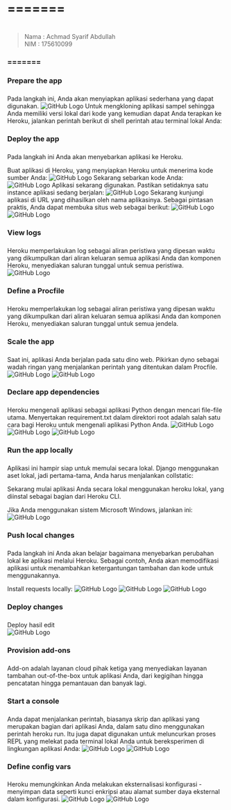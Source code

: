 # ======= <h1>
>Nama   : Achmad Syarif Abdullah                
>NIM    : 175610099
### ======= <h3>

### Prepare the app <h3>
Pada langkah ini, Anda akan menyiapkan aplikasi sederhana yang dapat digunakan.
    ![GitHub Logo](/minggu-01/Gambar/1.png)
Untuk mengkloning aplikasi sampel sehingga Anda memiliki versi lokal dari kode yang kemudian dapat Anda terapkan ke Heroku, jalankan perintah berikut di shell perintah atau terminal lokal Anda:


### Deploy the app <h3>
Pada langkah ini Anda akan menyebarkan aplikasi ke Heroku.

Buat aplikasi di Heroku, yang menyiapkan Heroku untuk menerima kode sumber Anda:
    ![GitHub Logo](/minggu-01/Gambar/2.png)
Sekarang sebarkan kode Anda:
    ![GitHub Logo](/minggu-01/Gambar/3.png)
Aplikasi sekarang digunakan. Pastikan setidaknya satu instance aplikasi sedang berjalan:
    ![GitHub Logo](/minggu-01/Gambar/4.png)
Sekarang kunjungi aplikasi di URL yang dihasilkan oleh nama aplikasinya. Sebagai pintasan praktis, Anda dapat membuka situs web sebagai berikut:
    ![GitHub Logo](/minggu-01/Gambar/5.png)
    ![GitHub Logo](/minggu-01/Gambar/05.png)

### View logs <h3>
Heroku memperlakukan log sebagai aliran peristiwa yang dipesan waktu yang dikumpulkan dari aliran keluaran semua aplikasi Anda dan komponen Heroku, menyediakan saluran tunggal untuk semua peristiwa.
    ![GitHub Logo](/minggu-01/Gambar/6.png)

### Define a Procfile <h3>
Heroku memperlakukan log sebagai aliran peristiwa yang dipesan waktu yang dikumpulkan dari aliran keluaran semua aplikasi Anda dan komponen Heroku, menyediakan saluran tunggal untuk semua jendela.

### Scale the app <h3>
Saat ini, aplikasi Anda berjalan pada satu dino web. Pikirkan dyno sebagai wadah ringan yang menjalankan perintah yang ditentukan dalam Procfile.
    ![GitHub Logo](/minggu-01/Gambar/7.png)
    ![GitHub Logo](/minggu-01/Gambar/8.png)

### Declare app dependencies <h3>

Heroku mengenali aplikasi sebagai aplikasi Python dengan mencari file-file utama. Menyertakan requirement.txt dalam direktori root adalah salah satu cara bagi Heroku untuk mengenali aplikasi Python Anda.
    ![GitHub Logo](/minggu-01/Gambar/9.png)
    ![GitHub Logo](/minggu-01/Gambar/10.png)
    ![GitHub Logo](/minggu-01/Gambar/11.png)

### Run the app locally <h3>
Aplikasi ini hampir siap untuk memulai secara lokal. Django menggunakan aset lokal, jadi pertama-tama, Anda harus menjalankan collstatic:

Sekarang mulai aplikasi Anda secara lokal menggunakan heroku lokal, yang diinstal sebagai bagian dari Heroku CLI.

Jika Anda menggunakan sistem Microsoft Windows, jalankan ini:
    ![GitHub Logo](/minggu-01/Gambar/12.png)

### Push local changes <h3>
Pada langkah ini Anda akan belajar bagaimana menyebarkan perubahan lokal ke aplikasi melalui Heroku. Sebagai contoh, Anda akan memodifikasi aplikasi untuk menambahkan ketergantungan tambahan dan kode untuk menggunakannya.

Install requests locally:
    ![GitHub Logo](/minggu-01/Gambar/14.png)
    ![GitHub Logo](/minggu-01/Gambar/15.png)
    ![GitHub Logo](/minggu-01/Gambar/17.png)      
### Deploy changes <h3>
Deploy hasil edit    
    ![GitHub Logo](/minggu-01/Gambar/16.png)

### Provision add-ons <h3>
Add-on adalah layanan cloud pihak ketiga yang menyediakan layanan tambahan out-of-the-box untuk aplikasi Anda, dari kegigihan hingga pencatatan hingga pemantauan dan banyak lagi.

### Start a console <h3>
Anda dapat menjalankan perintah, biasanya skrip dan aplikasi yang merupakan bagian dari aplikasi Anda, dalam satu dino menggunakan perintah heroku run. Itu juga dapat digunakan untuk meluncurkan proses REPL yang melekat pada terminal lokal Anda untuk bereksperimen di lingkungan aplikasi Anda:
    ![GitHub Logo](/minggu-01/Gambar/18.png)
    ![GitHub Logo](/minggu-01/Gambar/19.png)

### Define config vars <h3>
Heroku memungkinkan Anda melakukan eksternalisasi konfigurasi - menyimpan data seperti kunci enkripsi atau alamat sumber daya eksternal dalam konfigurasi.
    ![GitHub Logo](/minggu-01/Gambar/20.png)
    ![GitHub Logo](/minggu-01/Gambar/21.png)
